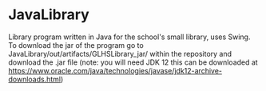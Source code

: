 # JavaLibrary
Library program written in Java for the school's small library, uses Swing.
To download the jar of the program go to JavaLibrary/out/artifacts/GLHSLibrary_jar/ 
within the repository and download the .jar file (note: you will need JDK 12
this can be downloaded at https://www.oracle.com/java/technologies/javase/jdk12-archive-downloads.html)
